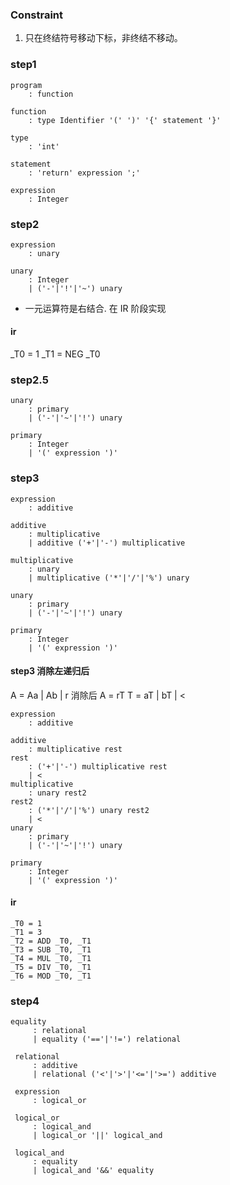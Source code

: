 ### Constraint
1. 只在终结符号移动下标，非终结不移动。
### step1
```
program
    : function

function
    : type Identifier '(' ')' '{' statement '}'

type
    : 'int'

statement
    : 'return' expression ';'

expression
    : Integer
```

### step2
```
expression
    : unary

unary
    : Integer
    | ('-'|'!'|'~') unary
```
- 一元运算符是右结合. 在 IR 阶段实现
#### ir

_T0 = 1
_T1 = NEG _T0

### step2.5
```
unary
    : primary
    | ('-'|'~'|'!') unary

primary
    : Integer
    | '(' expression ')'
```
### step3
```
expression
    : additive

additive
    : multiplicative
    | additive ('+'|'-') multiplicative

multiplicative
    : unary
    | multiplicative ('*'|'/'|'%') unary

unary
    : primary
    | ('-'|'~'|'!') unary

primary
    : Integer
    | '(' expression ')'
```

#### step3 消除左递归后
A = Aa | Ab | r
消除后
A = rT
T = aT | bT | <
```
expression
    : additive

additive
    : multiplicative rest
rest
    : ('+'|'-') multiplicative rest
    | <
multiplicative
    : unary rest2
rest2
    : ('*'|'/'|'%') unary rest2
    | <
unary
    : primary
    | ('-'|'~'|'!') unary

primary
    : Integer
    | '(' expression ')'
```

#### ir
```
_T0 = 1
_T1 = 3
_T2 = ADD _T0, _T1
_T3 = SUB _T0, _T1
_T4 = MUL _T0, _T1
_T5 = DIV _T0, _T1
_T6 = MOD _T0, _T1
```

### step4
```
equality
     : relational
     | equality ('=='|'!=') relational

 relational
     : additive
     | relational ('<'|'>'|'<='|'>=') additive

 expression
     : logical_or

 logical_or
     : logical_and
     | logical_or '||' logical_and

 logical_and
     : equality
     | logical_and '&&' equality
```